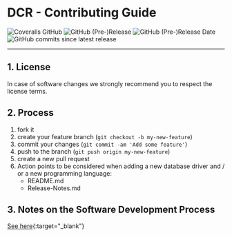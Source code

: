 # DCR - Contributing Guide

![Coveralls GitHub](https://img.shields.io/coveralls/github/KonnexionsGmbH/dcr.svg)
![GitHub (Pre-)Release](https://img.shields.io/github/v/release/KonnexionsGmbH/dcr?include_prereleases)
![GitHub (Pre-)Release Date](https://img.shields.io/github/release-date-pre/KonnexionsGmbh/dcr)
![GitHub commits since latest release](https://img.shields.io/github/commits-since/KonnexionsGmbH/dcr/0.9.0)

----

## 1. License

In case of software changes we strongly recommend you to respect the license terms.

## 2. Process

1. fork it
1. create your feature branch (`git checkout -b my-new-feature`)
1. commit your changes (`git commit -am 'Add some feature'`)
1. push to the branch (`git push origin my-new-feature`)
1. create a new pull request
1. Action points to be considered when adding a new database driver and / or a new programming language:
    - README.md
    - Release-Notes.md

## 3. Notes on the Software Development Process

[See here](development_notes.md){:target="_blank"}
